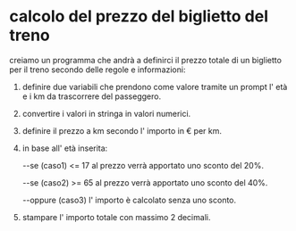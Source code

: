 # calcolo del prezzo del biglietto del treno

creiamo un programma che andrà a definirci il prezzo totale di un biglietto per il treno secondo delle regole e informazioni:

1) definire due variabili che prendono come valore tramite un prompt l' età e i km da trascorrere del passeggero.
2) convertire i valori in stringa in valori numerici.
3) definire il prezzo a km secondo l' importo in € per km.
4) in base all' età inserita:

   --se (caso1) <= 17 al prezzo verrà apportato uno sconto del 20%.

   --se (caso2) >= 65 al prezzo verrà apportato uno sconto del 40%.

   --oppure (caso3) l' importo è calcolato senza uno sconto.

5) stampare l' importo totale con massimo 2 decimali.
